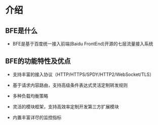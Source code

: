 # 介绍

## BFE是什么

- BFE是基于百度统一接入前端(Baidu FrontEnd)开源的七层流量接入系统


## BFE的功能特性及优点

- 支持丰富的接入协议（HTTP/HTTPS/SPDY/HTTP2/WebSocket/TLS）

- 基于请求内容路由，支持高级条件表达式灵活定制转发规则

- 多种负载均衡策略

- 灵活的模块框架，支持高效率定制开发第三方扩展模块

- 内置丰富详尽的监控指标


